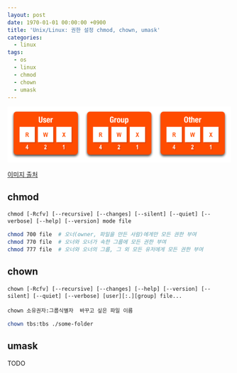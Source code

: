 ```yaml
---
layout: post
date: 1970-01-01 00:00:00 +0900
title: 'Unix/Linux: 권한 설정 chmod, chown, umask'
categories:
  - linux
tags:
  - os
  - linux
  - chmod
  - chown
  - umask
---
```


![](/images/chmod-chown-umask-image.png)

[이미지 출처](http://endlessgeek.com/2014/02/chmod-explained-linux-file-permissions)

## chmod
```
chmod [-Rcfv] [--recursive] [--changes] [--silent] [--quiet] [--verbose] [--help] [--version] mode file
```
```bash
chmod 700 file  # 오너(owner, 파일을 만든 사람)에게만 모든 권한 부여
chmod 770 file  # 오너와 오너가 속한 그룹에 모든 권한 부여
chmod 777 file  # 오너와 오너의 그룹, 그 외 모든 유저에게 모든 권한 부여
```

## chown
```
chown [-Rcfv] [--recursive] [--changes] [--help] [--version] [--silent] [--quiet] [--verbose] [user][:.][group] file...

chown 소유권자:그룹식별자  바꾸고 싶은 파일 이름
```
```bash
chown tbs:tbs ./some-folder

```

## umask
TODO
